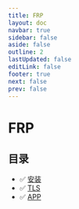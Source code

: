 ```yaml
---
title: FRP
layout: doc
navbar: true
sidebar: false
aside: false
outline: 2
lastUpdated: false
editLink: false
footer: true
next: false
prev: false
---
```


# FRP

## 目录

- ✅ [安装](/software/frp/install)
- ✅ [TLS](/software/frp/tls)
- ✅ [APP](/software/frp/app)